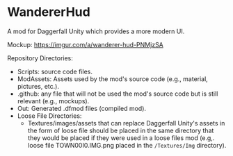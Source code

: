 # WandererHud

A mod for Daggerfall Unity which provides a more modern UI.

Mockup: https://imgur.com/a/wanderer-hud-PNMjzSA

Repository Directories:
- Scripts: source code files.
- ModAssets: Assets used by the mod's source code (e.g., material, pictures, etc.).
- .github: any file that will not be used the mod's source code but is still relevant (e.g., mockups).
- Out: Generated .dfmod files (compiled mod).
- Loose File Directories:
	- Textures/images/assets that can replace Daggerfall Unity's assets in the form of loose file should be placed in the same directory that they would be placed if they were used in a loose files mod (e.g,. loose file TOWN00I0.IMG.png placed in the `/Textures/Img` directory).
